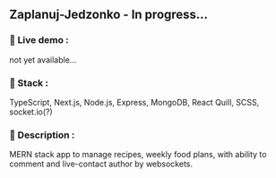 ## Zaplanuj-Jedzonko - In progress...

### :floppy_disk: Live demo  : 
not yet available...

### :bricks: Stack  : 
TypeScript, Next.js, Node.js, Express, MongoDB, React Quill, SCSS, socket.io(?)

### :bookmark_tabs: Description  : 
MERN stack app to manage recipes, weekly food plans, with ability to comment and live-contact author by websockets.
